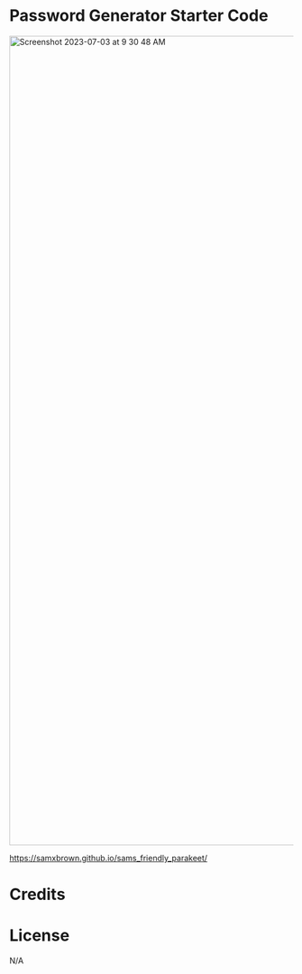 # Password Generator Starter Code








<img width="1436" alt="Screenshot 2023-07-03 at 9 30 48 AM" src="https://github.com/samxbrown/sams_friendly_parakeet/assets/135293566/cc230dbd-fda8-4400-bd57-5ecc65383bc4">

https://samxbrown.github.io/sams_friendly_parakeet/

# Credits

# License
N/A
